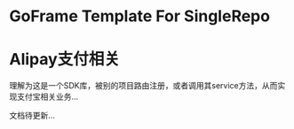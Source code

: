 # GoFrame Template For SingleRepo

# Alipay支付相关

理解为这是一个SDK库，被别的项目路由注册，或者调用其service方法，从而实现支付宝相关业务...


文档待更新...